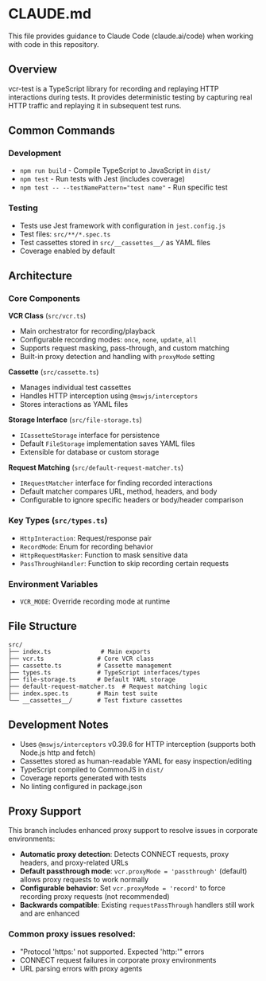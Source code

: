 # CLAUDE.md

This file provides guidance to Claude Code (claude.ai/code) when working with code in this repository.

## Overview

vcr-test is a TypeScript library for recording and replaying HTTP interactions during tests. It provides deterministic testing by capturing real HTTP traffic and replaying it in subsequent test runs.

## Common Commands

### Development
- `npm run build` - Compile TypeScript to JavaScript in `dist/`
- `npm test` - Run tests with Jest (includes coverage)
- `npm test -- --testNamePattern="test name"` - Run specific test

### Testing
- Tests use Jest framework with configuration in `jest.config.js`
- Test files: `src/**/*.spec.ts`
- Test cassettes stored in `src/__cassettes__/` as YAML files
- Coverage enabled by default

## Architecture

### Core Components

**VCR Class** (`src/vcr.ts`)
- Main orchestrator for recording/playback
- Configurable recording modes: `once`, `none`, `update`, `all`
- Supports request masking, pass-through, and custom matching
- Built-in proxy detection and handling with `proxyMode` setting

**Cassette** (`src/cassette.ts`)
- Manages individual test cassettes
- Handles HTTP interception using `@mswjs/interceptors`
- Stores interactions as YAML files

**Storage Interface** (`src/file-storage.ts`)
- `ICassetteStorage` interface for persistence
- Default `FileStorage` implementation saves YAML files
- Extensible for database or custom storage

**Request Matching** (`src/default-request-matcher.ts`)
- `IRequestMatcher` interface for finding recorded interactions
- Default matcher compares URL, method, headers, and body
- Configurable to ignore specific headers or body/header comparison

### Key Types (`src/types.ts`)
- `HttpInteraction`: Request/response pair
- `RecordMode`: Enum for recording behavior
- `HttpRequestMasker`: Function to mask sensitive data
- `PassThroughHandler`: Function to skip recording certain requests

### Environment Variables
- `VCR_MODE`: Override recording mode at runtime

## File Structure

```
src/
├── index.ts              # Main exports
├── vcr.ts               # Core VCR class
├── cassette.ts          # Cassette management
├── types.ts             # TypeScript interfaces/types
├── file-storage.ts      # Default YAML storage
├── default-request-matcher.ts  # Request matching logic
├── index.spec.ts        # Main test suite
└── __cassettes__/       # Test fixture cassettes
```

## Development Notes

- Uses `@mswjs/interceptors` v0.39.6 for HTTP interception (supports both Node.js http and fetch)
- Cassettes stored as human-readable YAML for easy inspection/editing
- TypeScript compiled to CommonJS in `dist/`
- Coverage reports generated with tests
- No linting configured in package.json

## Proxy Support

This branch includes enhanced proxy support to resolve issues in corporate environments:

- **Automatic proxy detection**: Detects CONNECT requests, proxy headers, and proxy-related URLs
- **Default passthrough mode**: `vcr.proxyMode = 'passthrough'` (default) allows proxy requests to work normally
- **Configurable behavior**: Set `vcr.proxyMode = 'record'` to force recording proxy requests (not recommended)
- **Backwards compatible**: Existing `requestPassThrough` handlers still work and are enhanced

### Common proxy issues resolved:
- "Protocol 'https:' not supported. Expected 'http:'" errors
- CONNECT request failures in corporate proxy environments
- URL parsing errors with proxy agents